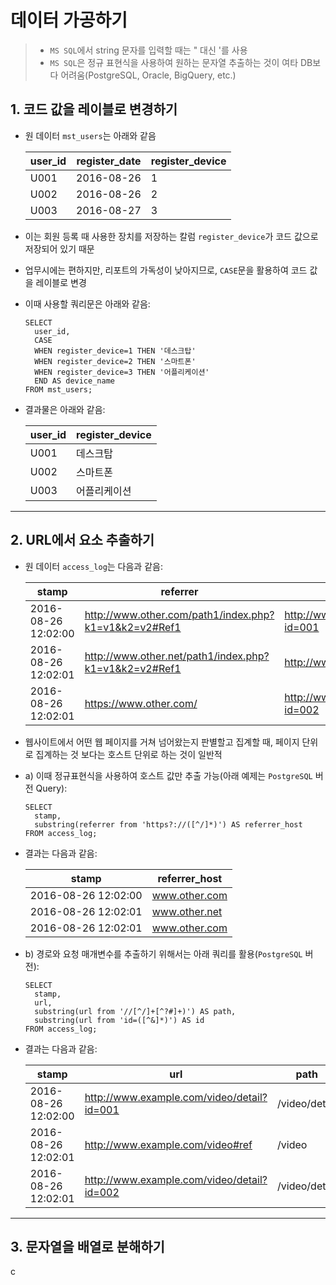 # 데이터 가공하기

> - `MS SQL`에서 string 문자를 입력할 때는 " 대신 '를 사용
> - `MS SQL`은 정규 표현식을 사용하여 원하는 문자열 추출하는 것이 여타 DB보다 어려움(PostgreSQL, Oracle, BigQuery, etc.)

## 1. 코드 값을 레이블로 변경하기

- 원 데이터 `mst_users`는 아래와 같음

  | user_id | register_date | register_device |
  | ------- | ------------- | --------------- |
  | U001    | 2016-08-26    | 1               |
  | U002    | 2016-08-26    | 2               |
  | U003    | 2016-08-27    | 3               |

- 이는 회원 등록 때 사용한 장치를 저장하는 칼럼 `register_device`가 코드 값으로 저장되어 있기 때문

- 업무시에는 편하지만, 리포트의 가독성이 낮아지므로, `CASE`문을 활용하여 코드 값을 레이블로 변경

- 이때 사용할 쿼리문은 아래와 같음:

  ```mssql
  SELECT
  	user_id,
  	CASE
  	WHEN register_device=1 THEN '데스크탑'
  	WHEN register_device=2 THEN '스마트폰'
  	WHEN register_device=3 THEN '어플리케이션'
  	END AS device_name
  FROM mst_users;
  ```

- 결과물은 아래와 같음:

  | user_id | register_device |
  | ------- | --------------- |
  | U001    | 데스크탑        |
  | U002    | 스마트폰        |
  | U003    | 어플리케이션    |


___

## 2. URL에서 요소 추출하기

- 원 데이터 `access_log`는 다음과 같음:

  | stamp               | referrer                                              | url                                        |
  | ------------------- | ----------------------------------------------------- | ------------------------------------------ |
  | 2016-08-26 12:02:00 | http://www.other.com/path1/index.php?k1=v1&k2=v2#Ref1 | http://www.example.com/video/detail?id=001 |
  | 2016-08-26 12:02:01 | http://www.other.net/path1/index.php?k1=v1&k2=v2#Ref1 | http://www.example.com/video#ref           |
  | 2016-08-26 12:02:01 | https://www.other.com/                                | http://www.example.com/book/detail?id=002  |

- 웹사이트에서 어떤 웹 페이지를 거쳐 넘어왔는지 판별할고 집계할 때, 페이지 단위로 집계하는 것 보다는 호스트 단위로 하는 것이 일반적

- a) 이때 정규표현식을 사용하여 호스트 값만 추출 가능(아래 예제는 `PostgreSQL` 버전 Query): 

  ```mssql
  SELECT
  	stamp,
  	substring(referrer from 'https?://([^/]*)') AS referrer_host
  FROM access_log;
  ```

- 결과는 다음과 같음:

  | stamp               | referrer_host |
  | ------------------- | ------------- |
  | 2016-08-26 12:02:00 | www.other.com |
  | 2016-08-26 12:02:01 | www.other.net |
  | 2016-08-26 12:02:01 | www.other.com |

- b) 경로와 요청 매개변수를 추출하기 위해서는 아래 쿼리를 활용(`PostgreSQL` 버전):

  ```mssql
  SELECT
  	stamp,
  	url,
  	substring(url from '//[^/]+[^?#]+)') AS path,
  	substring(url from 'id=([^&]*)') AS id
  FROM access_log;
  ```

- 결과는 다음과 같음:

  | stamp               | url                                        | path          | id   |
  | ------------------- | ------------------------------------------ | ------------- | ---- |
  | 2016-08-26 12:02:00 | http://www.example.com/video/detail?id=001 | /video/detail | 001  |
  | 2016-08-26 12:02:01 | http://www.example.com/video#ref           | /video        |      |
  | 2016-08-26 12:02:01 | http://www.example.com/video/detail?id=002 | /video/detail | 002  |

___

## 3. 문자열을 배열로 분해하기

c


